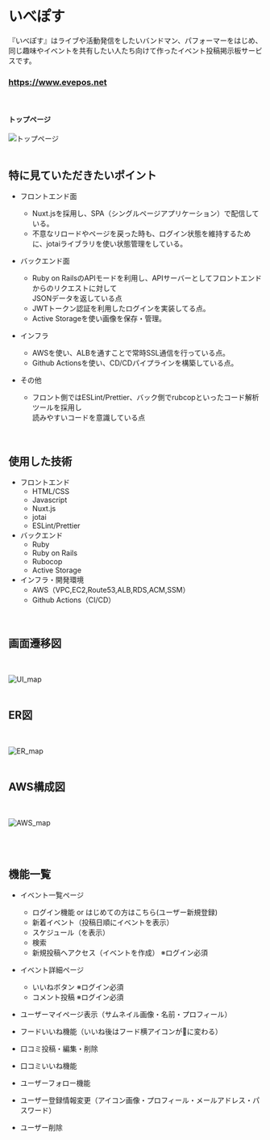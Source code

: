 # いべぽす
『いべぽす』はライブや活動発信をしたいバンドマン、パフォーマーをはじめ、同じ趣味やイベントを共有したい人たち向けて作ったイベント投稿掲示板サービスです。 
   
### https://www.evepos.net
<br>  

#### トップページ
![トップページ](トップ画像")  
<br>

## 特に見ていただきたいポイント
- フロントエンド面
  - Nuxt.jsを採用し、SPA（シングルページアプリケーション）で配信している。
  - 不意なリロードやページを戻った時も、ログイン状態を維持するために、jotaiライブラリを使い状態管理をしている。

- バックエンド面
  - Ruby on RailsのAPIモードを利用し、APIサーバーとしてフロントエンドからのリクエストに対して<br>JSONデータを返している点
  - JWTトークン認証を利用したログインを実装してる点。
  - Active Storageを使い画像を保存・管理。

- インフラ
  - AWSを使い、ALBを通すことで常時SSL通信を行っている点。
  - Github Actionsを使い、CD/CDパイプラインを構築している点。

- その他
  - フロント側ではESLint/Prettier、バック側でrubcopといったコード解析ツールを採用し<br>読みやすいコードを意識している点

<br>

## 使用した技術
* フロントエンド  
  * HTML/CSS
  * Javascript
  * Nuxt.js
  * jotai
  * ESLint/Prettier
* バックエンド  
  * Ruby
  * Ruby on Rails
  * Rubocop
  * Active Storage
* インフラ・開発環境  
  * AWS（VPC,EC2,Route53,ALB,RDS,ACM,SSM）
  * Github Actions（CI/CD）

<br>

## 画面遷移図

<br>

![UI_map]()  
<br>

## ER図

<br>

![ER_map](/documents/ER.png)  
<br>

## AWS構成図

<br>

![AWS_map](/documents/architecture.png)  
<br>

<br>

## 機能一覧
* イベント一覧ページ
    * ログイン機能 or はじめての方はこちら(ユーザー新規登録)
    * 新着イベント（投稿日順にイベントを表示）
    * スケジュール（を表示）
    * 検索
    * 新規投稿へアクセス（イベントを作成） ※ログイン必須

* イベント詳細ページ
    * いいねボタン ※ログイン必須
    * コメント投稿 ※ログイン必須

* ユーザーマイページ表示（サムネイル画像・名前・プロフィール）
* フードいいね機能（いいね後はフード横アイコンが🍴に変わる）
* 口コミ投稿・編集・削除
* 口コミいいね機能
* ユーザーフォロー機能
* ユーザー登録情報変更（アイコン画像・プロフィール・メールアドレス・パスワード）
* ユーザー削除


